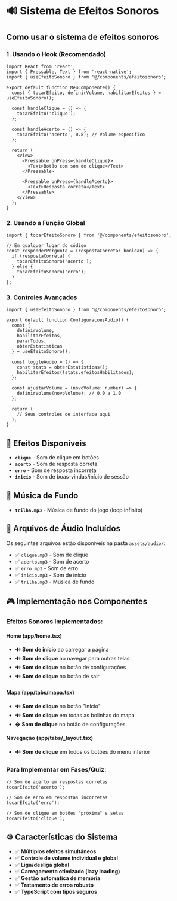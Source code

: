 # 🔊 Sistema de Efeitos Sonoros

## Como usar o sistema de efeitos sonoros

### 1. **Usando o Hook (Recomendado)**

```tsx
import React from 'react';
import { Pressable, Text } from 'react-native';
import { useEfeitoSonoro } from '@/components/efeitosonoro';

export default function MeuComponente() {
  const { tocarEfeito, definirVolume, habilitarEfeitos } = useEfeitoSonoro();

  const handleClique = () => {
    tocarEfeito('clique');
  };

  const handleAcerto = () => {
    tocarEfeito('acerto', 0.8); // Volume específico
  };

  return (
    <View>
      <Pressable onPress={handleClique}>
        <Text>Botão com som de clique</Text>
      </Pressable>
      
      <Pressable onPress={handleAcerto}>
        <Text>Resposta correta</Text>
      </Pressable>
    </View>
  );
}
```

### 2. **Usando a Função Global**

```tsx
import { tocarEfeitoSonoro } from '@/components/efeitosonoro';

// Em qualquer lugar do código
const responderPergunta = (respostaCorreta: boolean) => {
  if (respostaCorreta) {
    tocarEfeitoSonoro('acerto');
  } else {
    tocarEfeitoSonoro('erro');
  }
};
```

### 3. **Controles Avançados**

```tsx
import { useEfeitoSonoro } from '@/components/efeitosonoro';

export default function ConfiguracoesAudio() {
  const { 
    definirVolume, 
    habilitarEfeitos, 
    pararTodos, 
    obterEstatisticas 
  } = useEfeitoSonoro();

  const toggleAudio = () => {
    const stats = obterEstatisticas();
    habilitarEfeitos(!stats.efeitosHabilitados);
  };

  const ajustarVolume = (novoVolume: number) => {
    definirVolume(novoVolume); // 0.0 a 1.0
  };

  return (
    // Seus controles de interface aqui
  );
}
```

## 🎵 Efeitos Disponíveis

- **`clique`** - Som de clique em botões
- **`acerto`** - Som de resposta correta
- **`erro`** - Som de resposta incorreta
- **`inicio`** - Som de boas-vindas/início de sessão

## 🎼 Música de Fundo

- **`trilha.mp3`** - Música de fundo do jogo (loop infinito)

## 📁 Arquivos de Áudio Incluídos

Os seguintes arquivos estão disponíveis na pasta `assets/audio/`:

- ✅ `clique.mp3` - Som de clique
- ✅ `acerto.mp3` - Som de acerto
- ✅ `erro.mp3` - Som de erro
- ✅ `inicio.mp3` - Som de início
- ✅ `trilha.mp3` - Música de fundo

## 🎮 Implementação nos Componentes

### **Efeitos Sonoros Implementados:**

#### **Home (app/home.tsx)**
- 🔊 **Som de início** ao carregar a página
- 🔊 **Som de clique** ao navegar para outras telas
- 🔊 **Som de clique** no botão de configurações
- 🔊 **Som de clique** no botão de sair

#### **Mapa (app/tabs/mapa.tsx)**
- 🔊 **Som de clique** no botão "Início"
- 🔊 **Som de clique** em todas as bolinhas do mapa
- � **Som de clique** no botão de configurações

#### **Navegação (app/tabs/_layout.tsx)**
- 🔊 **Som de clique** em todos os botões do menu inferior

### **Para Implementar em Fases/Quiz:**
```tsx
// Som de acerto em respostas corretas
tocarEfeito('acerto');

// Som de erro em respostas incorretas  
tocarEfeito('erro');

// Som de clique em botões "próxima" e setas
tocarEfeito('clique');
```

## ⚙️ Características do Sistema

- ✅ **Múltiplos efeitos simultâneos**
- ✅ **Controle de volume individual e global**
- ✅ **Liga/desliga global**
- ✅ **Carregamento otimizado (lazy loading)**
- ✅ **Gestão automática de memória**
- ✅ **Tratamento de erros robusto**
- ✅ **TypeScript com tipos seguros**
